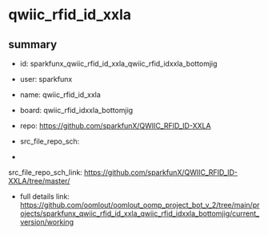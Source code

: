 # qwiic_rfid_id_xxla
 
## summary 
* id: sparkfunx_qwiic_rfid_id_xxla_qwiic_rfid_idxxla_bottomjig
* user: sparkfunx
* name: qwiic_rfid_id_xxla
* board: qwiic_rfid_idxxla_bottomjig
* repo: https://github.com/sparkfunX/QWIIC_RFID_ID-XXLA



* src_file_repo_sch: 
*
 src_file_repo_sch_link: https://github.com/sparkfunX/QWIIC_RFID_ID-XXLA/tree/master/
* full details link: https://github.com/oomlout/oomlout_oomp_project_bot_v_2/tree/main/projects/sparkfunx_qwiic_rfid_id_xxla_qwiic_rfid_idxxla_bottomjig/current_version/working  






